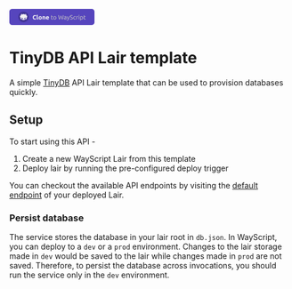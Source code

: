 [![img](https://github.com/wayscript/wsx-docs/raw/master/.gitbook/assets/deploy.png)](https://app.wayscript.com/deploy/?githubUrl=https://github.com/wayscript/wayscript-tinydb)

# TinyDB API Lair template

A simple [TinyDB](https://tinydb.readthedocs.io/en/latest/) API Lair template that can be used to provision databases quickly.

## Setup

To start using this API -

1. Create a new WayScript Lair from this template
2. Deploy lair by running the pre-configured deploy trigger

You can checkout the available API endpoints by visiting the [default endpoint](https://docs.wayscript.com/platform/lairs/endpoints) of your deployed Lair. 

### Persist database
The service stores the database in your lair root in `db.json`. In WayScript, you can deploy to a `dev` or a `prod` environment. Changes to the lair storage made in `dev` would be saved to the lair while changes made in `prod` are not saved. Therefore, to persist the database across invocations, you should run the service only in the `dev` environment. 
